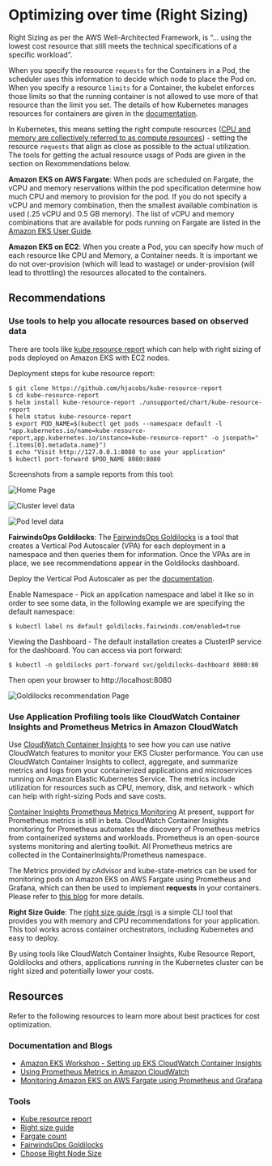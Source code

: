 # Optimizing over time (Right Sizing)

Right Sizing as per the AWS Well-Architected Framework, is “… using the lowest cost resource that still meets the technical specifications of a specific workload”.

When you specify the resource `requests` for the Containers in a Pod, the scheduler uses this information to decide which node to place the Pod on. When you specify a resource `limits` for a Container, the kubelet enforces those limits so that the running container is not allowed to use more of that resource than the limit you set. The details of how Kubernetes manages resources for containers are given in the [documentation](https://kubernetes.io/docs/concepts/configuration/manage-resources-containers/).

In Kubernetes, this means setting the right compute resources ([CPU and memory are collectively referred to as compute resources](https://kubernetes.io/docs/concepts/configuration/manage-resources-containers/)) - setting the resource `requests` that align as close as possible to the actual utilization. The tools for getting the actual resource usags of Pods are given in the section on Rexommendations below.

**Amazon EKS on AWS Fargate**: When pods are scheduled on Fargate, the vCPU and memory reservations within the pod specification determine how much CPU and memory to provision for the pod.  If you do not specify a vCPU and memory combination, then the smallest available combination is used (.25 vCPU and 0.5 GB memory). The list of vCPU and memory combinations that are available for pods running on Fargate are listed in the [Amazon EKS User Guide](https://docs.aws.amazon.com/eks/latest/userguide/fargate-pod-configuration.html). 


**Amazon EKS on EC2**: When you create a Pod, you can specify how much of each resource like CPU and Memory, a Container needs. It is important we do not over-provision (which will lead to wastage) or under-provision (will lead to throttling) the resources allocated to the containers. 

## Recommendations
### Use tools to help you allocate resources based on observed data
There are tools like [kube resource report](https://github.com/hjacobs/kube-resource-report) which can help with right sizing of pods deployed on Amazon EKS with EC2 nodes.

Deployment steps for kube resource report:
```
$ git clone https://github.com/hjacobs/kube-resource-report
$ cd kube-resource-report
$ helm install kube-resource-report ./unsupported/chart/kube-resource-report
$ helm status kube-resource-report
$ export POD_NAME=$(kubectl get pods --namespace default -l "app.kubernetes.io/name=kube-resource-report,app.kubernetes.io/instance=kube-resource-report" -o jsonpath="{.items[0].metadata.name}")
$ echo "Visit http://127.0.0.1:8080 to use your application"
$ kubectl port-forward $POD_NAME 8080:8080
```
Screenshots from a sample reports from this tool:

![Home Page](../images/kube-resource-report1.png)

![Cluster level data](../images/kube-resource-report2.png)

![Pod level data](../images/kube-resource-report3.png)

**FairwindsOps Goldilocks**: The [FairwindsOps Goldilocks](https://github.com/FairwindsOps/goldilocks) is a tool that creates a Vertical Pod Autoscaler (VPA) for each deployment in a namespace and then queries them for information. Once the VPAs are in place, we see recommendations appear in the Goldilocks dashboard.



Deploy the Vertical Pod Autoscaler as per the [documentation]( https://docs.aws.amazon.com/eks/latest/userguide/vertical-pod-autoscaler.html).

Enable Namespace - Pick an application namespace and label it like so in order to see some data, in the following example we are specifying the default namespace:

```
$ kubectl label ns default goldilocks.fairwinds.com/enabled=true
```

Viewing the Dashboard - The default installation creates a ClusterIP service for the dashboard. You can access via port forward:

```
$ kubectl -n goldilocks port-forward svc/goldilocks-dashboard 8080:80
```

Then open your browser to http://localhost:8080

![Goldilocks recommendation Page](../images/Goldilocks.png)

### Use Application Profiling tools like CloudWatch Container Insights and Prometheus Metrics in Amazon CloudWatch

Use [CloudWatch Container Insights](https://docs.aws.amazon.com/AmazonCloudWatch/latest/monitoring/deploy-container-insights-EKS.html) to see how you can use native CloudWatch features to monitor your EKS Cluster performance. You can use CloudWatch Container Insights to collect, aggregate, and summarize metrics and logs from your containerized applications and microservices running on Amazon Elastic Kubernetes Service. The metrics include utilization for resources such as CPU, memory, disk, and network - which can help with right-sizing Pods and save costs. 

[Container Insights Prometheus Metrics Monitoring](https://docs.aws.amazon.com/AmazonCloudWatch/latest/monitoring/ContainerInsights-Prometheus-metrics.html) At present, support for Prometheus metrics is still in beta. CloudWatch Container Insights monitoring for Prometheus automates the discovery of Prometheus metrics from containerized systems and workloads. Prometheus is an open-source systems monitoring and alerting toolkit. All Prometheus metrics are collected in the ContainerInsights/Prometheus namespace. 

The Metrics provided by cAdvisor and kube-state-metrics can be used for monitoring pods on Amazon EKS on AWS Fargate using Prometheus and Grafana, which can then be used to implement **requests** in your containers. Please refer to [this blog](https://aws.amazon.com/blogs/containers/monitoring-amazon-eks-on-aws-fargate-using-prometheus-and-grafana/) for more details. 

**Right Size Guide**: The [right size guide (rsg)](https://mhausenblas.info/right-size-guide/) is a simple CLI tool that provides you with memory and CPU recommendations for your application. This tool works across container orchestrators, including Kubernetes and easy to deploy. 

By using tools like CloudWatch Container Insights, Kube Resource Report, Goldilocks and others, applications running in the Kubernetes cluster can be right sized and potentially lower your costs.


## Resources
Refer to the following resources to learn more about best practices for cost optimization.


### Documentation and Blogs
+	[Amazon EKS Workshop - Setting up EKS CloudWatch Container Insights ](https://www.eksworkshop.com/intermediate/250_cloudwatch_container_insights/)
+	[Using Prometheus Metrics in Amazon CloudWatch](https://aws.amazon.com/blogs/containers/using-prometheus-metrics-in-amazon-cloudwatch/)
+ [Monitoring Amazon EKS on AWS Fargate using Prometheus and Grafana](https://aws.amazon.com/blogs/containers/monitoring-amazon-eks-on-aws-fargate-using-prometheus-and-grafana/)


### Tools
+  [Kube resource report](https://github.com/hjacobs/kube-resource-report)
+  [Right size guide](https://github.com/mhausenblas/right-size-guide)
+ [Fargate count](https://github.com/mreferre/fargatecount)
+ [FairwindsOps Goldilocks](https://github.com/FairwindsOps/goldilocks)
+ [Choose Right Node Size](https://learnk8s.io/research#choosing-node-size)


